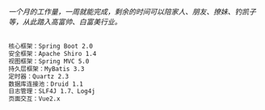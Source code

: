 ###### 一个月的工作量，一周就能完成，剩余的时间可以陪家人、朋友、撩妹、钓凯子等，从此踏入高富帅、白富美行业。
```html
核心框架：Spring Boot 2.0
安全框架：Apache Shiro 1.4
视图框架：Spring MVC 5.0
持久层框架：MyBatis 3.3
定时器：Quartz 2.3
数据库连接池：Druid 1.1
日志管理：SLF4J 1.7、Log4j
页面交互：Vue2.x
```
